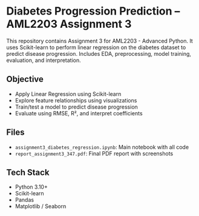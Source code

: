 # Diabetes Progression Prediction – AML2203 Assignment 3

This repository contains Assignment 3 for AML2203 - Advanced Python. It uses Scikit-learn to perform linear regression on the diabetes dataset to predict disease progression. Includes EDA, preprocessing, model training, evaluation, and interpretation.

## Objective

- Apply Linear Regression using Scikit-learn
- Explore feature relationships using visualizations
- Train/test a model to predict disease progression
- Evaluate using RMSE, R², and interpret coefficients

## Files

- `assignment3_diabetes_regression.ipynb`: Main notebook with all code
- `report_assignment3_347.pdf`: Final PDF report with screenshots

## Tech Stack

- Python 3.10+
- Scikit-learn
- Pandas
- Matplotlib / Seaborn
